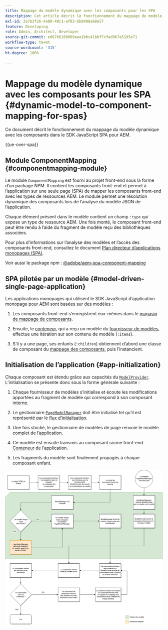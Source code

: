 ```yaml
---
title: Mappage du modèle dynamique avec les composants pour les SPA
description: Cet article décrit le fonctionnement du mappage du modèle dynamique avec les composants dans le SDK JavaScript SPA pour AEM.
exl-id: 3a7b3f26-4a09-40c1-af03-bb8408a68e57
feature: Developing
role: Admin, Architect, Developer
source-git-commit: e06766160009eaa1bbc41bbf7cfad967a5195e71
workflow-type: tm+mt
source-wordcount: '315'
ht-degree: 100%

---
```


# Mappage du modèle dynamique avec les composants pour les SPA {#dynamic-model-to-component-mapping-for-spas}

Ce document décrit le fonctionnement du mappage du modèle dynamique avec les composants dans le SDK JavaScript SPA pour AEM.

{{ue-over-spa}}

## Module ComponentMapping {#componentmapping-module}

Le module `ComponentMapping` est fourni au projet front-end sous la forme d’un package NPM. Il contient les composants front-end et permet à l’application sur une seule page (SPA) de mapper les composants front-end avec les types de ressources AEM. Le module permet une résolution dynamique des composants lors de l’analyse du modèle JSON de l’application.

Chaque élément présent dans le modèle contient un champ `:type` qui expose un type de ressource AEM. Une fois monté, le composant front-end peut être rendu à l’aide du fragment de modèle reçu des bibliothèques associées.

Pour plus d’informations sur l’analyse des modèles et l’accès des composants front-end, consultez le document [Plan directeur d’applications monopages (SPA)](blueprint.md).

Voir aussi le package npm : [@adobe/aem-spa-component-mapping](https://www.npmjs.com/package/@adobe/aem-spa-component-mapping)

## SPA pilotée par un modèle {#model-driven-single-page-application}

Les applications monopages qui utilisent le SDK JavaScript d’application monopage pour AEM sont basées sur des modèles :

1. Les composants front-end s’enregistrent eux-mêmes dans le [magasin de mappage de composants](#componentmapping-module).
1. Ensuite, le [conteneur](blueprint.md#container), qui a reçu un modèle du [fournisseur de modèles](blueprint.md#the-model-provider), effectue une itération sur son contenu de modèle (`:items`).

1. S’il y a une page, ses enfants (`:children`) obtiennent d’abord une classe de composant du [mappage des composants](blueprint.md#componentmapping), puis l’instancient.

## Initialisation de l’application {#app-initialization}

Chaque composant est étendu grâce aux capacités du [`ModelProvider`](blueprint.md#the-model-provider). L’initialisation se présente donc sous la forme générale suivante :

1. Chaque fournisseur de modèles s’initialise et écoute les modifications apportées au fragment de modèle qui correspond à son composant interne.
1. Le gestionnaire [`PageModelManager`](blueprint.md#pagemodelmanager) doit être initialisé tel qu’il est représenté par le [flux d’initialisation](blueprint.md).

1. Une fois stocké, le gestionnaire de modèles de page renvoie le modèle complet de l’application.
1. Ce modèle est ensuite transmis au composant racine front-end [Conteneur](blueprint.md#container) de l’application.
1. Les fragments du modèle sont finalement propagés à chaque composant enfant.

![Initialisation du modèle d’application](assets/app-model-initialization.png)
